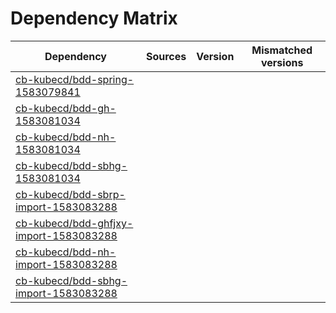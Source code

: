# Dependency Matrix

Dependency | Sources | Version | Mismatched versions
---------- | ------- | ------- | -------------------
[cb-kubecd/bdd-spring-1583079841](https://github.com/cb-kubecd/bdd-spring-1583079841.git) |  | []() | 
[cb-kubecd/bdd-gh-1583081034](https://github.com/cb-kubecd/bdd-gh-1583081034.git) |  | []() | 
[cb-kubecd/bdd-nh-1583081034](https://github.com/cb-kubecd/bdd-nh-1583081034.git) |  | []() | 
[cb-kubecd/bdd-sbhg-1583081034](https://github.com/cb-kubecd/bdd-sbhg-1583081034.git) |  | []() | 
[cb-kubecd/bdd-sbrp-import-1583083288](https://github.com/cb-kubecd/bdd-sbrp-import-1583083288.git) |  | []() | 
[cb-kubecd/bdd-ghfjxy-import-1583083288](https://github.com/cb-kubecd/bdd-ghfjxy-import-1583083288.git) |  | []() | 
[cb-kubecd/bdd-nh-import-1583083288](https://github.com/cb-kubecd/bdd-nh-import-1583083288.git) |  | []() | 
[cb-kubecd/bdd-sbhg-import-1583083288](https://github.com/cb-kubecd/bdd-sbhg-import-1583083288.git) |  | []() | 
